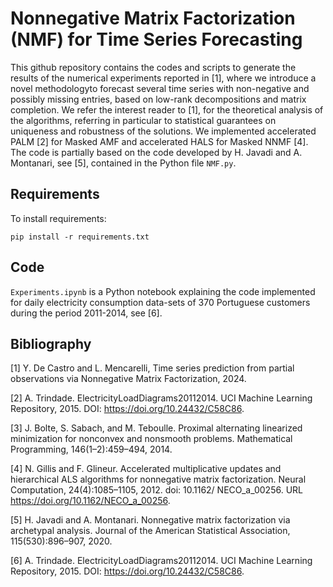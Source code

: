 # Nonnegative Matrix Factorization (NMF) for Time Series Forecasting

This github repository contains the codes and scripts to generate the results of the numerical experiments reported in [1], where we introduce a novel methodologyto forecast several time series with non-negative and possibly missing entries, based on low-rank decompositions and matrix completion. We refer the interest reader to [1], for the theoretical analysis of the algorithms, referring in particular to statistical guarantees on uniqueness and robustness of the solutions. We implemented accelerated PALM [2] for Masked AMF and accelerated HALS for Masked NNMF [4]. The code is partially based on the code developed by H. Javadi and A. Montanari, see [5], contained in the Python file ``NMF.py``. 

## Requirements

To install requirements:

```setup
pip install -r requirements.txt
```

## Code

``Experiments.ipynb`` is a Python notebook explaining the code implemented for daily electricity consumption data-sets of 370 Portuguese customers during the period 2011-2014, see [6].

## Bibliography

[1] Y. De Castro and L. Mencarelli, Time series prediction from partial observations via Nonnegative Matrix Factorization, 2024.

[2] A. Trindade. ElectricityLoadDiagrams20112014. UCI Machine Learning Repository, 2015. DOI: https://doi.org/10.24432/C58C86.

[3] J. Bolte, S. Sabach, and M. Teboulle. Proximal alternating linearized minimization for nonconvex and nonsmooth problems. Mathematical Programming, 146(1–2):459–494, 2014.

[4] N. Gillis and F. Glineur. Accelerated multiplicative updates and hierarchical ALS algorithms for nonnegative matrix factorization. Neural Computation, 24(4):1085–1105, 2012. doi: 10.1162/ NECO\_a\_00256. URL https://doi.org/10.1162/NECO_a_00256.

[5] H. Javadi and A. Montanari. Nonnegative matrix factorization via archetypal analysis. Journal of the American Statistical Association, 115(530):896–907, 2020.

[6] A. Trindade. ElectricityLoadDiagrams20112014. UCI Machine Learning Repository, 2015. DOI: https://doi.org/10.24432/C58C86.

